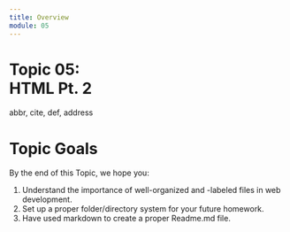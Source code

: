 ```yaml
---
title: Overview
module: 05
---
```


# Topic 05: <br /> HTML Pt. 2
abbr, cite, def, address

# Topic Goals
By the end of this Topic, we hope you:

1. Understand the importance of well-organized and -labeled files in web development.
2. Set up a proper folder/directory system for your future homework.
3. Have used markdown to create a proper Readme.md file.
